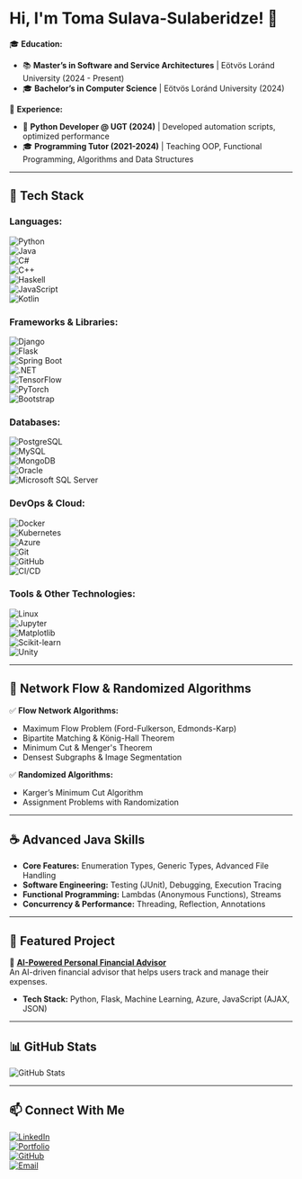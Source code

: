 # Hi, I'm Toma Sulava-Sulaberidze! 👋

🎓 **Education:**  
- 📚 **Master’s in Software and Service Architectures** | Eötvös Loránd University (2024 - Present)  
- 🎓 **Bachelor’s in Computer Science** | Eötvös Loránd University (2024)  

💼 **Experience:**  
- 🏢 **Python Developer @ UGT (2024)** | Developed automation scripts, optimized performance  
- 🎓 **Programming Tutor (2021-2024)** | Teaching OOP, Functional Programming, Algorithms and Data Structures  

---

## 🔧 Tech Stack  

### **Languages:**  
![Python](https://img.shields.io/badge/Python-3776AB?style=flat&logo=python&logoColor=white)  
![Java](https://img.shields.io/badge/Java-007396?style=flat&logo=java&logoColor=white)  
![C#](https://img.shields.io/badge/C%23-239120?style=flat&logo=c-sharp&logoColor=white)  
![C++](https://img.shields.io/badge/C++-00599C?style=flat&logo=cplusplus&logoColor=white)  
![Haskell](https://img.shields.io/badge/Haskell-5D4F85?style=flat&logo=haskell&logoColor=white)  
![JavaScript](https://img.shields.io/badge/JavaScript-F7DF1E?style=flat&logo=javascript&logoColor=black)  
![Kotlin](https://img.shields.io/badge/Kotlin-0095D5?style=flat&logo=kotlin&logoColor=white)  

### **Frameworks & Libraries:**  
![Django](https://img.shields.io/badge/Django-092E20?style=flat&logo=django&logoColor=white)  
![Flask](https://img.shields.io/badge/Flask-000000?style=flat&logo=flask&logoColor=white)  
![Spring Boot](https://img.shields.io/badge/Spring_Boot-6DB33F?style=flat&logo=spring-boot&logoColor=white)  
![.NET](https://img.shields.io/badge/.NET-512BD4?style=flat&logo=dotnet&logoColor=white)  
![TensorFlow](https://img.shields.io/badge/TensorFlow-FF6F00?style=flat&logo=tensorflow&logoColor=white)  
![PyTorch](https://img.shields.io/badge/PyTorch-EE4C2C?style=flat&logo=pytorch&logoColor=white)  
![Bootstrap](https://img.shields.io/badge/Bootstrap-7952B3?style=flat&logo=bootstrap&logoColor=white)  

### **Databases:**  
![PostgreSQL](https://img.shields.io/badge/PostgreSQL-336791?style=flat&logo=postgresql&logoColor=white)  
![MySQL](https://img.shields.io/badge/MySQL-4479A1?style=flat&logo=mysql&logoColor=white)  
![MongoDB](https://img.shields.io/badge/MongoDB-47A248?style=flat&logo=mongodb&logoColor=white)  
![Oracle](https://img.shields.io/badge/Oracle-F80000?style=flat&logo=oracle&logoColor=white)  
![Microsoft SQL Server](https://img.shields.io/badge/SQL%20Server-CC2927?style=flat&logo=microsoftsqlserver&logoColor=white)  

### **DevOps & Cloud:**  
![Docker](https://img.shields.io/badge/Docker-2496ED?style=flat&logo=docker&logoColor=white)  
![Kubernetes](https://img.shields.io/badge/Kubernetes-326CE5?style=flat&logo=kubernetes&logoColor=white)  
![Azure](https://img.shields.io/badge/Azure-0078D4?style=flat&logo=microsoft-azure&logoColor=white)  
![Git](https://img.shields.io/badge/Git-F05032?style=flat&logo=git&logoColor=white)  
![GitHub](https://img.shields.io/badge/GitHub-181717?style=flat&logo=github&logoColor=white)  
![CI/CD](https://img.shields.io/badge/CI/CD-000000?style=flat&logo=githubactions&logoColor=white)  

### **Tools & Other Technologies:**  
![Linux](https://img.shields.io/badge/Linux-FCC624?style=flat&logo=linux&logoColor=black)  
![Jupyter](https://img.shields.io/badge/Jupyter-F37626?style=flat&logo=jupyter&logoColor=white)  
![Matplotlib](https://img.shields.io/badge/Matplotlib-11557C?style=flat&logo=python&logoColor=white)  
![Scikit-learn](https://img.shields.io/badge/Scikit--learn-F7931E?style=flat&logo=scikit-learn&logoColor=white)  
![Unity](https://img.shields.io/badge/Unity-000000?style=flat&logo=unity&logoColor=white)  

---

## 🔀 Network Flow & Randomized Algorithms  
✅ **Flow Network Algorithms:**  
- Maximum Flow Problem (Ford-Fulkerson, Edmonds-Karp)  
- Bipartite Matching & König-Hall Theorem  
- Minimum Cut & Menger's Theorem  
- Densest Subgraphs & Image Segmentation  

✅ **Randomized Algorithms:**  
- Karger’s Minimum Cut Algorithm  
- Assignment Problems with Randomization  

---

## ☕ Advanced Java Skills  
- **Core Features:** Enumeration Types, Generic Types, Advanced File Handling  
- **Software Engineering:** Testing (JUnit), Debugging, Execution Tracing  
- **Functional Programming:** Lambdas (Anonymous Functions), Streams  
- **Concurrency & Performance:** Threading, Reflection, Annotations  

---

## 🚀 Featured Project
📌 **[AI-Powered Personal Financial Advisor](https://github.com/Tomler123/AI-Powered-Perwonal-Financial-Advisor)**  
An AI-driven financial advisor that helps users track and manage their expenses.  
- **Tech Stack:** Python, Flask, Machine Learning, Azure, JavaScript (AJAX, JSON)  

---

## 📊 GitHub Stats  
![GitHub Stats](https://github-readme-streak-stats.herokuapp.com/?user=Tomler123&theme=radical&hide_border=true)  


---

## 📫 Connect With Me  
[![LinkedIn](https://img.shields.io/badge/LinkedIn-0077B5?style=flat&logo=linkedin&logoColor=white)](https://www.linkedin.com/in/toma-sulava-sulaberidze/)  
[![Portfolio](https://img.shields.io/badge/Portfolio-Website-orange)](https://tomler123.github.io/personal-website/)  
[![GitHub](https://img.shields.io/badge/GitHub-Tomler123-black?style=flat&logo=github)](https://github.com/Tomler123)  
[![Email](https://img.shields.io/badge/Email-toma.sulava.sulaberidze%40gmail.com-red)](mailto:toma.sulava.sulaberidze@gmail.com)  
